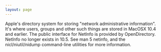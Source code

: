 ```yaml
---
layout: page
---
```




Apple's directory system for storing "network administrative information". It's where users, groups and other such things are stored in MacOSX 10.4 and earlier. The public interface for NetInfo is provided by OpenDirectory. NetInfo no longer exists in 10.5. See man 5 netinfo, and the nicl/niutil/nidump command-line utilities for more information.
